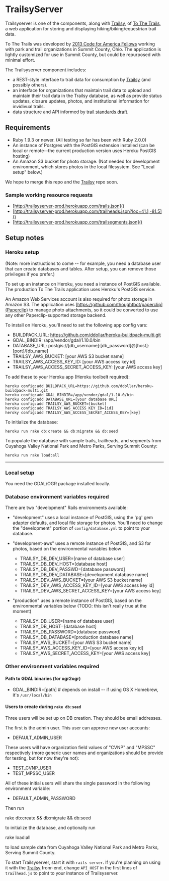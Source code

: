 # TrailsyServer

Trailsyserver is one of the components, along with [Trailsy](http://www.github.com/danavery/trailsy), of [To The Trails](http://tothetrails.com), a web application for storing and displaying hiking/biking/equestrian trail data.

To The Trails was developed by [2013 Code for America Fellows](http://www.codeforamerica.org/cities/summitcounty/) working with park and trail organizations in Summit County, Ohio.  The application is lightly customized for use in Summit County, but could be repurposed with minimal effort.

The Trailsyserver component includes:

  - a REST-style interface to trail data for consumption by [Trailsy](http://www.github.com/danavery/trailsy) (and possibly others). 
  - an interface for organizations that maintain trail data to upload and maintain their trail data in the Trailsy database, as well as provide status updates, closure updates, photos, and institutional information for invidivual trails.
  - data structure and API informed by [trail standards draft](https://docs.google.com/document/d/1frt5HkKTdqEaNEnfk2Dq9IYxctvPjVnoU_F33Px2zSQ).
 
## Requirements

  - Ruby 1.9.3 or newer. (All testing so far has been with Ruby 2.0.0)
  - An instance of Postgres with the PostGIS extension installed (can be local or remote--the current production version uses Heroku PostGIS hosting)
  - An Amazon S3 bucket for photo storage. (Not needed for development environment, which stores photos in the local filesystem. See "Local setup" below.)

We hope to merge this repo and the [Trailsy](http://www.github.com/danavery/trailsy) repo soon.

### Sample working resource requests
  - [http://trailsyserver-prod.herokuapp.com/trails.json]()
  - [http://trailsyserver-prod.herokuapp.com/trailheads.json?loc=41.1,-81.5]()
  - [http://trailsyserver-prod.herokuapp.com/trailsegments.json]()

## Setup notes

### Heroku setup

(Note: more instructions to come -- for example, you need a database user that can create databases and tables. After setup, you can remove those privileges if you prefer.)

To set up an instance on Heroku, you need a instance of PostGIS available. The production To The Trails application uses Heroku's PostGIS service.

An Amazon Web Services account is also required for photo storage in Amazon S3. The application uses [https://github.com/thoughtbot/paperclip](Paperclip) to manage photo attachments, so it could be converted to use any other Paperclip-supported storage backend.

To install on Heroku, you'll need to set the following app config vars:

 - BUILDPACK_URL:                         https://github.com/ddollar/heroku-buildpack-multi.git
 - GDAL_BINDIR:                           /app/vendor/gdal/1.10.0/bin
 - DATABASE_URL:                          postgis://[db_username]:[db_password]@[host]:[port]/[db_name]
 - TRAILSY_AWS_BUCKET:                    [your AWS S3 bucket name]
 - TRAILSY_AWS_ACCESS_KEY_ID:             [your AWS access key id]
 - TRAILSY_AWS_ACCESS_SECRET_ACCESS_KEY:  [your AWS access key]

To add these to your Heroku app (Heroku toolbelt required):

    heroku config:add BUILDPACK_URL=https://github.com/ddollar/heroku-buildpack-multi.git
    heroku config:add GDAL_BINDIR=/app/vendor/gdal/1.10.0/bin
    heroku config:add DATABASE_URL=[your database URL]
    heroku config:add TRAILSY_AWS_BUCKET=[bucket] 
    heroku config:add TRAILSY_AWS_ACCESS_KEY_ID=[id] 
    heroky config:add TRAILSY_AWS_ACCESS_SECRET_ACCESS_KEY=[key]

To initialize the database:

    heroku run rake db:create && db:migrate && db:seed

To populate the database with sample trails, trailheads, and segments from Cuyahoga Valley National Park and Metro Parks, Serving Summit County:

    heroku run rake load:all

---

### Local setup

You need the GDAL/OGR package installed locally.

### Database environment variables required

There are two "development" Rails environments available: 

 - "development" uses a local instance of PostGIS, using the 'pg' gem adapter defaults, and local file storage for photos. You'll need to change the "development" portion of `config/database.yml` to point to your database.

 - "development-aws" uses a remote instance of PostGIS, and S3 for photos, based on the environmental variables below

    - TRAILSY_DB_DEV_USER=[name of database user]
    - TRAILSY_DB_DEV_HOST=[database host]
    - TRAILSY_DB_DEV_PASSWD=[database password]
    - TRAILSY_DB_DEV_DATABASE=[development database name]
    - TRAILSY_DEV_AWS_BUCKET=[your AWS S3 bucket name]
    - TRAILSY_DEV_AWS_ACCESS_KEY_ID=[your AWS access key id]
    - TRAILSY_DEV_AWS_SECRET_ACCESS_KEY=[your AWS access key]

 - "production" uses a remote instance of PostGIS, based on the environmental variables below (TODO: this isn't really true at the moment)

    - TRAILSY_DB_USER=[name of database user]
    - TRAILSY_DB_HOST=[database host]
    - TRAILSY_DB_PASSWORD=[database password]
    - TRAILSY_DB_DATABASE=[production database name]
    - TRAILSY_AWS_BUCKET=[your AWS S3 bucket name]
    - TRAILSY_AWS_ACCESS_KEY_ID=[your AWS access key id]
    - TRAILSY_AWS_SECRET_ACCESS_KEY=[your AWS access key]

### Other environment variables required

#### Path to GDAL binaries (for ogr2ogr)
 - GDAL_BINDIR=[path]  # depends on install -- if using OS X Homebrew, it's `/usr/local/bin`

#### Users to create during `rake db:seed`
Three users will be set up on DB creation. They should be email addresses. 

The first is the admin user. This user can approve new user accounts:

 - DEFAULT_ADMIN_USER

These users will have organization field values of "CVNP" and "MPSSC" respectively (more generic user names and organizations should be provide for testing, but for now they're not):

 - TEST_CVNP_USER
 - TEST_MPSSC_USER

All of these initial users will share the single password in the following environment variable:

 - DEFAULT_ADMIN_PASSWORD

Then run 

  rake db:create && db:migrate && db:seed

to initialize the database, and optionally run

  rake load:all

to load sample data from Cuyahoga Valley National Park and Metro Parks, Serving Summit County.

To start Trailsyserver, start it with `rails server`. If you're planning on using it with the [Trailsy](http://www.github.com/danavery/trailsy) fronr-end, change `API_HOST` in the first lines of `trailhead.js` to point to your instance of Trailsyserver. 
